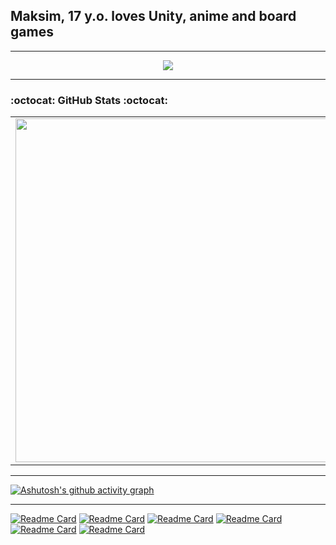 ## Maksim, 17 y.o. loves Unity, anime and board games


 
 
  
* * *

<p align="center">
      <img src="https://github-readme-streak-stats-eight.vercel.app/?user=MaksimSazanovich&theme=dark-smoky"/>
  </p>

 * * *
 
###  :octocat: **GitHub Stats** :octocat:

<p align="center">
  <table>
  <tr>
      <td><img width="550px" align="left" src="https://github-readme-stats.vercel.app/api?username=MaksimSazanovich&hide_border=true&count_private=false&layout=compact&hide_title=true&show_icons=true&title_color=edf5e1&icon_color=edf5e1&text_color=66fcf1&bg_color=0b0c10&border_color=c5c6c7"/></td>
      <td><img src="https://github-readme-stats.vercel.app/api/top-langs/?username=MaksimSazanovich&hide=html&layout=compact&hide_border=true&hide_title=false&text_color=66fcf1&bg_color=0b0c10&border_color=66fcf1&icon_color=edf5e1&line_color=edf5e1&hide_progress=false&title_color=edf5e1"/></td>
  </tr>   
</table>
</p>



* * *

[![Ashutosh's github activity graph](https://github-readme-activity-graph.vercel.app/graph?username=MaksimSazanovich&line=66fcf1&color=edf5e1&theme=high-contrast)](https://github.com/MaksimSazanovich/github-readme-activity-graph)

* * *

[![Readme Card](https://github-readme-stats.vercel.app/api/pin/?username=MaksimSazanovich&repo=RaftProtection&description_lines_count=2&show_icons=true&title_color=edf5e1&icon_color=edf5e1&text_color=66fcf1&bg_color=0b0c10&border_color=c5c6c7"/)](https://github.com/MaksimSazanovich/RaftProtection)
[![Readme Card](https://github-readme-stats.vercel.app/api/pin/?username=MaksimSazanovich&repo=Unity2DTemplate&description_lines_count=2&show_icons=true&title_color=edf5e1&icon_color=edf5e1&text_color=66fcf1&bg_color=0b0c10&border_color=c5c6c7"/)](https://github.com/MaksimSazanovich/Unity2DTemplate)
[![Readme Card](https://github-readme-stats.vercel.app/api/pin/?username=MaksimSazanovich&repo=NewCodeCats&description_lines_count=2&show_icons=true&title_color=edf5e1&icon_color=edf5e1&text_color=66fcf1&bg_color=0b0c10&border_color=c5c6c7"/)](https://github.com/MaksimSazanovich/NewCodeCats)
[![Readme Card](https://github-readme-stats.vercel.app/api/pin/?username=MaksimSazanovich&repo=BounceAndCollect&description_lines_count=2&show_icons=true&title_color=edf5e1&icon_color=edf5e1&text_color=66fcf1&bg_color=0b0c10&border_color=c5c6c7"/)](https://github.com/MaksimSazanovich/BounceAndCollect)
[![Readme Card](https://github-readme-stats.vercel.app/api/pin/?username=MaksimSazanovich&repo=AirWar&description_lines_count=2&show_icons=true&title_color=edf5e1&icon_color=edf5e1&text_color=66fcf1&bg_color=0b0c10&border_color=c5c6c7"/)](https://github.com/MaksimSazanovich/AirWar)
[![Readme Card](https://github-readme-stats.vercel.app/api/pin/?username=MaksimSazanovich&repo=BulletMaster&description_lines_count=2&show_icons=true&title_color=edf5e1&icon_color=edf5e1&text_color=66fcf1&bg_color=0b0c10&border_color=c5c6c7"/)](https://github.com/MaksimSazanovich/BulletMaster)
